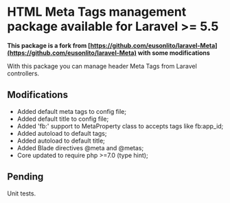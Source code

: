 # HTML Meta Tags management package available for Laravel >= 5.5

**This package is a fork from [https://github.com/eusonlito/laravel-Meta](https://github.com/eusonlito/laravel-Meta) with some modifications**

With this package you can manage header Meta Tags from Laravel controllers.

## Modifications

* Added default meta tags to config file;
* Added default title to config file;
* Added 'fb:' support to MetaProperty class to accepts tags like fb:app_id;
* Added autoload to default tags;
* Added autoload to default title;
* Added Blade directives @meta and @metas;
* Core updated to require php >=7.0 (type hint);

## Pending

Unit tests.



